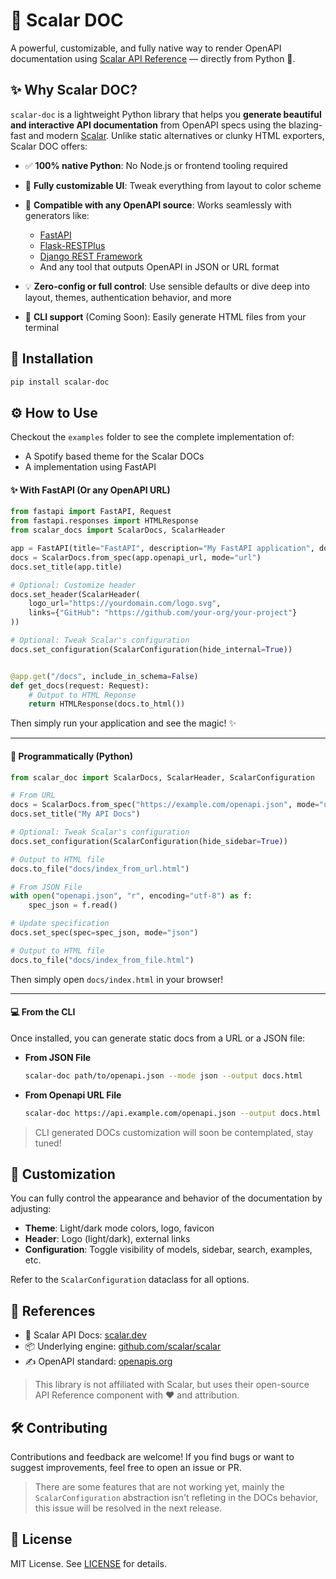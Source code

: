 # 📘 Scalar DOC

A powerful, customizable, and fully native way to render OpenAPI documentation using [Scalar API Reference](https://github.com/scalar/scalar) — directly from Python 🐍.


## ✨ Why Scalar DOC?

`scalar-doc` is a lightweight Python library that helps you **generate beautiful and interactive API documentation** from OpenAPI specs using the blazing-fast and modern [Scalar](https://scalar.dev/). Unlike static alternatives or clunky HTML exporters, Scalar DOC offers:

* ✅ **100% native Python**: No Node.js or frontend tooling required
* 🎨 **Fully customizable UI**: Tweak everything from layout to color scheme
* 🔗 **Compatible with any OpenAPI source**: Works seamlessly with generators like:

  * [FastAPI](https://fastapi.tiangolo.com/)
  * [Flask-RESTPlus](https://flask-restplus.readthedocs.io/)
  * [Django REST Framework](https://www.django-rest-framework.org/)
  * And any tool that outputs OpenAPI in JSON or URL format
* 💡 **Zero-config or full control**: Use sensible defaults or dive deep into layout, themes, authentication behavior, and more
* 🧰 **CLI support** (Coming Soon): Easily generate HTML files from your terminal


## 🚀 Installation

```bash
pip install scalar-doc
```

## ⚙️ How to Use

Checkout the `examples` folder to see the complete implementation of:
- A Spotify based theme for the Scalar DOCs
- A implementation using FastAPI

#### ✨ With FastAPI (Or any OpenAPI URL)

```python
from fastapi import FastAPI, Request
from fastapi.responses import HTMLResponse
from scalar_docs import ScalarDocs, ScalarHeader

app = FastAPI(title="FastAPI", description="My FastAPI application", docs_url=None, redoc_url=None)
docs = ScalarDocs.from_spec(app.openapi_url, mode="url")
docs.set_title(app.title)

# Optional: Customize header
docs.set_header(ScalarHeader(
    logo_url="https://yourdomain.com/logo.svg",
    links={"GitHub": "https://github.com/your-org/your-project"}
))

# Optional: Tweak Scalar's configuration
docs.set_configuration(ScalarConfiguration(hide_internal=True))


@app.get("/docs", include_in_schema=False)
def get_docs(request: Request):
    # Output to HTML Reponse
    return HTMLResponse(docs.to_html())

```

Then simply run your application and see the magic! ✨

---

#### 🔧 Programmatically (Python)

```python
from scalar_doc import ScalarDocs, ScalarHeader, ScalarConfiguration

# From URL
docs = ScalarDocs.from_spec("https://example.com/openapi.json", mode="url")
docs.set_title("My API Docs")

# Optional: Tweak Scalar's configuration
docs.set_configuration(ScalarConfiguration(hide_sidebar=True))

# Output to HTML file
docs.to_file("docs/index_from_url.html")

# From JSON File
with open("openapi.json", "r", encoding="utf-8") as f:
    spec_json = f.read()

# Update specification
docs.set_spec(spec=spec_json, mode="json")

# Output to HTML file
docs.to_file("docs/index_from_file.html")
```

Then simply open `docs/index.html` in your browser!

---

#### 💻 From the CLI


Once installed, you can generate static docs from a URL or a JSON file:

- **From JSON File**
    ```bash
    scalar-doc path/to/openapi.json --mode json --output docs.html
    ```
- **From Openapi URL File**
    ```bash
    scalar-doc https://api.example.com/openapi.json --output docs.html
    ```
> CLI generated DOCs customization will soon be contemplated, stay tuned!


## 🧰 Customization

You can fully control the appearance and behavior of the documentation by adjusting:

* **Theme**: Light/dark mode colors, logo, favicon
* **Header**: Logo (light/dark), external links
* **Configuration**: Toggle visibility of models, sidebar, search, examples, etc.

Refer to the `ScalarConfiguration` dataclass for all options.


## 📌 References

* 📖 Scalar API Docs: [scalar.dev](https://scalar.dev/)
* 📦 Underlying engine: [github.com/scalar/scalar](https://github.com/scalar/scalar)
* ✍️ OpenAPI standard: [openapis.org](https://www.openapis.org/)

> This library is not affiliated with Scalar, but uses their open-source API Reference component with ❤️ and attribution.


## 🛠 Contributing

Contributions and feedback are welcome! If you find bugs or want to suggest improvements, feel free to open an issue or PR.

> There are some features that are not working yet, mainly the `ScalarConfiguration` abstraction isn't refleting in the DOCs behavior, this issue will be resolved in the next release.


## 📄 License

MIT License. See [LICENSE](./LICENSE) for details.
